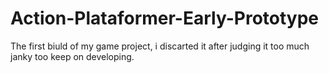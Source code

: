 # Action-Plataformer-Early-Prototype
The first biuld of my game project, i discarted it after judging it too much janky too keep on developing.
